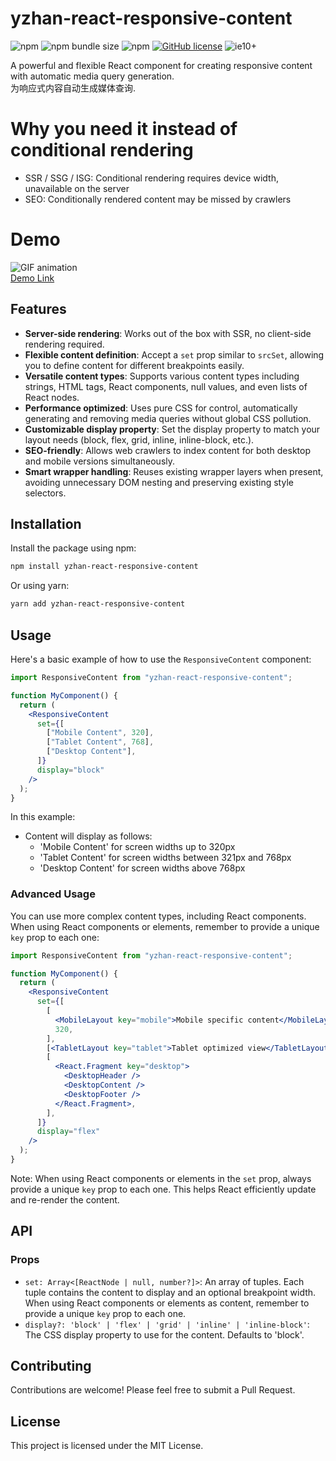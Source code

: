 # yzhan-react-responsive-content

![npm](https://img.shields.io/npm/v/yzhan-react-responsive-content)
![npm bundle size](https://img.shields.io/bundlephobia/minzip/yzhan-react-responsive-content)
![npm](https://img.shields.io/npm/dt/yzhan-react-responsive-content)
[![GitHub license](https://img.shields.io/github/license/mantoufan/yzhanReactResponsiveContent)](https://github.com/mantoufan/yzhanReactResponsiveContent/blob/main/LICENSE)
![ie10+](https://img.shields.io/badge/IE-10-skyblue)

A powerful and flexible React component for creating responsive content with automatic media query generation.  
为响应式内容自动生成媒体查询.

# Why you need it instead of conditional rendering

- SSR / SSG / ISG: Conditional rendering requires device width, unavailable on the server
- SEO: Conditionally rendered content may be missed by crawlers

# Demo

![GIF animation](https://s2.loli.net/2024/09/30/8PDlowU1MjFe7gc.gif)  
[Demo Link](https://mantoufan.github.io/yzhanReactResponsiveContent/)

## Features

- **Server-side rendering**: Works out of the box with SSR, no client-side rendering required.
- **Flexible content definition**: Accept a `set` prop similar to `srcSet`, allowing you to define content for different breakpoints easily.
- **Versatile content types**: Supports various content types including strings, HTML tags, React components, null values, and even lists of React nodes.
- **Performance optimized**: Uses pure CSS for control, automatically generating and removing media queries without global CSS pollution.
- **Customizable display property**: Set the display property to match your layout needs (block, flex, grid, inline, inline-block, etc.).
- **SEO-friendly**: Allows web crawlers to index content for both desktop and mobile versions simultaneously.
- **Smart wrapper handling**: Reuses existing wrapper layers when present, avoiding unnecessary DOM nesting and preserving existing style selectors.

## Installation

Install the package using npm:

```bash
npm install yzhan-react-responsive-content
```

Or using yarn:

```bash
yarn add yzhan-react-responsive-content
```

## Usage

Here's a basic example of how to use the `ResponsiveContent` component:

```jsx
import ResponsiveContent from "yzhan-react-responsive-content";

function MyComponent() {
  return (
    <ResponsiveContent
      set={[
        ["Mobile Content", 320],
        ["Tablet Content", 768],
        ["Desktop Content"],
      ]}
      display="block"
    />
  );
}
```

In this example:

- Content will display as follows:
  - 'Mobile Content' for screen widths up to 320px
  - 'Tablet Content' for screen widths between 321px and 768px
  - 'Desktop Content' for screen widths above 768px

### Advanced Usage

You can use more complex content types, including React components. When using React components or elements, remember to provide a unique `key` prop to each one:

```jsx
import ResponsiveContent from "yzhan-react-responsive-content";

function MyComponent() {
  return (
    <ResponsiveContent
      set={[
        [
          <MobileLayout key="mobile">Mobile specific content</MobileLayout>,
          320,
        ],
        [<TabletLayout key="tablet">Tablet optimized view</TabletLayout>, 768],
        [
          <React.Fragment key="desktop">
            <DesktopHeader />
            <DesktopContent />
            <DesktopFooter />
          </React.Fragment>,
        ],
      ]}
      display="flex"
    />
  );
}
```

Note: When using React components or elements in the `set` prop, always provide a unique `key` prop to each one. This helps React efficiently update and re-render the content.

## API

### Props

- `set: Array<[ReactNode | null, number?]>`: An array of tuples. Each tuple contains the content to display and an optional breakpoint width. When using React components or elements as content, remember to provide a unique `key` prop to each one.
- `display?: 'block' | 'flex' | 'grid' | 'inline' | 'inline-block'`: The CSS display property to use for the content. Defaults to 'block'.

## Contributing

Contributions are welcome! Please feel free to submit a Pull Request.

## License

This project is licensed under the MIT License.
